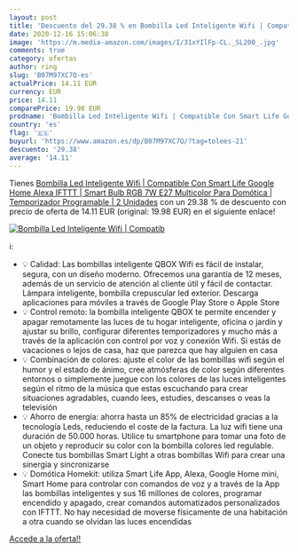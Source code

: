 ```yaml
---
layout: post
title: 'Descuento del 29.38 % en Bombilla Led Inteligente Wifi | Compatib'
date: 2020-12-16 15:06:38
image: 'https://m.media-amazon.com/images/I/31xYIlFp-CL._SL200_.jpg'
comments: true
category: ofertas
author: ring
slug: 'B07M97XC7Q-es'
actualPrice: 14.11 EUR
currency: EUR
price: 14.11
comparePrice: 19.98 EUR
prodname: 'Bombilla Led Inteligente Wifi | Compatible Con Smart Life Google Home Alexa IFTTT | Smart Bulb RGB 7W E27 Multicolor Para Domótica | Temporizador Programable | 2 Unidades'
country: 'es'
flag: '🇪🇸'
buyurl: 'https://www.amazon.es/dp/B07M97XC7Q/?tag=tolees-21'
descuento: '29.38'
average: '14.11'
---
```


Tienes [Bombilla Led Inteligente Wifi | Compatible Con Smart Life Google Home Alexa IFTTT | Smart Bulb RGB 7W E27 Multicolor Para Domótica | Temporizador Programable | 2 Unidades](https://www.amazon.es/dp/B07M97XC7Q/?tag=tolees-21) con un 29.38 % de descuento con precio de oferta de 14.11 EUR (original: 19.98 EUR) en el siguiente enlace!

[![Bombilla Led Inteligente Wifi | Compatib](https://m.media-amazon.com/images/I/31xYIlFp-CL._SL200_.jpg)](https://www.amazon.es/dp/B07M97XC7Q/?tag=tolees-21)

ℹ️:

- 💡 Calidad: Las bombillas inteligente QBOX Wifi es fácil de instalar, segura, con un diseño moderno. Ofrecemos una garantía de 12 meses, además de un servicio de atención al cliente útil y fácil de contactar. Lámpara inteligente, bombilla crepuscular led exterior. Descarga aplicaciones para móviles a través de Google Play Store o Apple Store
- 💡 Control remoto: la bombilla inteligente QBOX te permite encender y apagar remotamente las luces de tu hogar inteligente, oficina o jardín y ajustar su brillo, configurar diferentes temporizadores y mucho más a través de la aplicación con control por voz y conexión Wifi. Si estás de vacaciones o lejos de casa, haz que parezca que hay alguien en casa
- 💡 Combinación de colores: ajuste el color de las bombillas wifi según el humor y el estado de ánimo, cree atmósferas de color según diferentes entornos o simplemente juegue con los colores de las luces inteligentes según el ritmo de la música que estas escuchando para crear situaciones agradables, cuando lees, estudies, descanses o veas la televisión
- 💡 Ahorro de energía: ahorra hasta un 85% de electricidad gracias a la tecnología Leds, reduciendo el coste de la factura. La luz wifi tiene una duración de 50.000 horas. Utilice tu smartphone para tomar una foto de un objeto y reproducir su color con la bombilla colores led regulable. Conecte tus bombillas Smart Light a otras bombillas Wifi para crear una sinergia y sincronizarse
- 💡 Domótica Homekit: utiliza Smart Life App, Alexa, Google Home mini, Smart Home para controlar con comandos de voz y a través de la App las bombillas inteligentes y sus 16 millones de colores, programar encendido y apagado, crear comandos automatizados personalizados con IFTTT. No hay necesidad de moverse físicamente de una habitación a otra cuando se olvidan las luces encendidas

[Accede a la oferta!!](https://www.amazon.es/dp/B07M97XC7Q/?tag=tolees-21)
